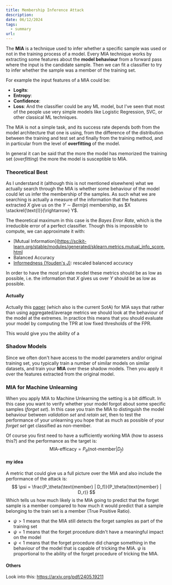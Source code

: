 ```yaml
---
title: Membership Inference Attack
description: 
date: 06/12/2024
tags:
  - summary
url:
---
```

The **MIA** is a technique used to infer whether a specific sample was used or not in the training process of a model. Every MIA technique works by extracting some features about the **model behaviour** from a forward pass where the input is the candidate sample. Then we can fit a classifier to try to infer whether the sample was a member of the training set.

For example the input features of a MIA could be:
- **Logits**: 
- **Entropy**: 
- **Confidence**: 
- **Loss**: 
And the classifier could be any ML model, but I've seen that most of the people use very simple models like Logistic Regression, SVC, or other classical ML techniques. 

The MIA is not a simple task, and its success rate depends both from the model architecture that one is using, from the difference of the distribution between the training and test set and finally from the training method, and in particular from the level of **overfitting** of the model.

In general it can be said that the more the model has memorized the training set (*overfitting*) the more the model is susceptible to MIA.

### Theoretical Best
As I understand it (although this is not mentioned elsewhere) what we actually search through the MIA is whether some behaviour of the model could let us infer the membership of the samples. As such what we are searching is actually a measure of the information that the features extracted $X$ give us on the $Y \sim Bern(p)$ membership, as $X \stackrel{\text{I}}{\rightarrow} Y$. 

The theoretical maximum in this case is the *Bayes Error Rate*, which is the irreducible error of a perfect classifier. Though this is impossible to compute, we can approximate it with:
- [Mutual Information](https://scikit-learn.org/stable/modules/generated/sklearn.metrics.mutual_info_score.html
- Balanced Accuracy
- [Informedness (Youden's J)](https://en.wikipedia.org/wiki/Youden%27s_J_statistic): rescaled balanced accuracy

In order to have the most private model these metrics should be as low as possible, i.e. the information that $X$ gives us over $Y$ should be as low as possible.

#### Actually
Actually this [paper](LiRA) (which also is the current SotA) for MIA says that rather than using aggregated/average metrics we should look at the behaviour of the model at the extremes. In practice this means that you should evaluate your model by computing the TPR at low fixed thresholds of the FPR. 

This would give you the ability of a

### Shadow Models
Since we often don't have access to the model parameters and/or original training set, you typically train a number of similar models on similar datasets, and train your **MIA** over these shadow models. Then you apply it over the features extracted from the original model. 

### MIA for Machine Unlearning
When you apply MIA to Machine Unlearning the setting is a bit difficult. In this case you want to verify whether your model forgot about some specific samples (*forget set*). In this case you train the MIA to distinguish the model behaviour between *validation set* and *retain set*, then to test the performance of your unlearning you hope that as much as possible of your *forget set* get classified as non-member. 

Of course you first need to have a sufficiently working MIA (how to assess this?) and the performance as the target is:
$$
\text{MIA-efficacy} = P_\theta(\text{not-member} | D_f)
$$

#### my idea
A metric that could give us a full picture over the MIA and also include the performance of the attack is:
$$
\psi = \frac{P_\theta(\text{member} | D_f)}{P_\theta(\text{member} | D_r)}
$$
Which tells us how much likely is the MIA going to predict that the forget sample is a member compared to how much it would predict that a sample belonging to the train set is a member (True Positive Ratio).
- $\psi > 1$ means that the MIA still detects the forget samples as part of the training set
- $\psi = 1$ means that the forget procedure didn't have a meaningful impact on the model
- $\psi < 1$ means that the forget procedure did change something in the behaviour of the model that is capable of tricking the MIA. $\psi$ is proportional to the ability of the forget procedure of tricking the MIA. 


#### Others
Look into this: https://arxiv.org/pdf/2405.19211